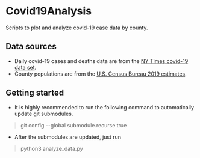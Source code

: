 # Covid19Analysis
Scripts to plot and analyze covid-19 case data by county.

## Data sources
* Daily covid-19 cases and deaths data are from the [NY Times covid-19 data set](https://github.com/nytimes/covid-19-data).
* County populations are from the [U.S. Census Bureau 2019 estimates](https://www.census.gov/data/tables/time-series/demo/popest/2010s-counties-total.html).

## Getting started

* It is highly recommended to run the following command to automatically update git submodules.
> git config --global submodule.recurse true
* After the submodules are updated, just run
> python3 analyze_data.py